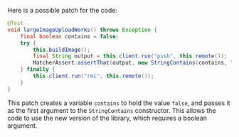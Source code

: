 Here is a possible patch for the code:

```java
@Test
void largeImageUploadWorks() throws Exception {
    final boolean contains = false;
    try {
        this.buildImage();
        final String output = this.client.run("push", this.remote());
        MatcherAssert.assertThat(output, new StringContains(contains, "Pushed"));
    } finally {
        this.client.run("rmi", this.remote());
    }
}
```

This patch creates a variable `contains` to hold the value `false`, and passes it as the first argument to the `StringContains` constructor. This allows the code to use the new version of the library, which requires a boolean argument.